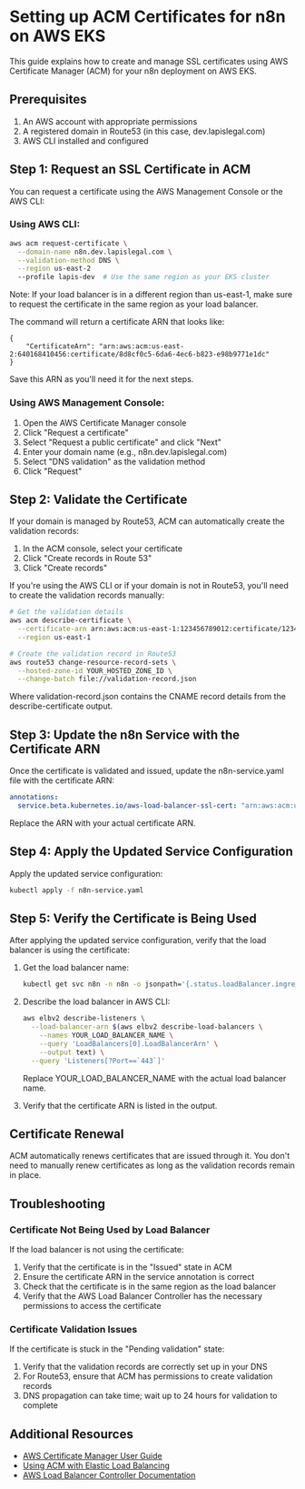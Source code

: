 # Setting up ACM Certificates for n8n on AWS EKS

This guide explains how to create and manage SSL certificates using AWS Certificate Manager (ACM) for your n8n deployment on AWS EKS.

## Prerequisites

1. An AWS account with appropriate permissions
2. A registered domain in Route53 (in this case, dev.lapislegal.com)
3. AWS CLI installed and configured

## Step 1: Request an SSL Certificate in ACM

You can request a certificate using the AWS Management Console or the AWS CLI:

### Using AWS CLI:

```bash
aws acm request-certificate \
  --domain-name n8n.dev.lapislegal.com \
  --validation-method DNS \
  --region us-east-2
  --profile lapis-dev  # Use the same region as your EKS cluster
```

Note: If your load balancer is in a different region than us-east-1, make sure to request the certificate in the same region as your load balancer.

The command will return a certificate ARN that looks like:
```
{
    "CertificateArn": "arn:aws:acm:us-east-2:640168410456:certificate/8d8cf0c5-6da6-4ec6-b823-e98b9771e1dc"
}
```

Save this ARN as you'll need it for the next steps.

### Using AWS Management Console:

1. Open the AWS Certificate Manager console
2. Click "Request a certificate"
3. Select "Request a public certificate" and click "Next"
4. Enter your domain name (e.g., n8n.dev.lapislegal.com)
5. Select "DNS validation" as the validation method
6. Click "Request"

## Step 2: Validate the Certificate

If your domain is managed by Route53, ACM can automatically create the validation records:

1. In the ACM console, select your certificate
2. Click "Create records in Route 53"
3. Click "Create records"

If you're using the AWS CLI or if your domain is not in Route53, you'll need to create the validation records manually:

```bash
# Get the validation details
aws acm describe-certificate \
  --certificate-arn arn:aws:acm:us-east-1:123456789012:certificate/12345678-1234-1234-1234-123456789012 \
  --region us-east-1

# Create the validation record in Route53
aws route53 change-resource-record-sets \
  --hosted-zone-id YOUR_HOSTED_ZONE_ID \
  --change-batch file://validation-record.json
```

Where validation-record.json contains the CNAME record details from the describe-certificate output.

## Step 3: Update the n8n Service with the Certificate ARN

Once the certificate is validated and issued, update the n8n-service.yaml file with the certificate ARN:

```yaml
annotations:
  service.beta.kubernetes.io/aws-load-balancer-ssl-cert: "arn:aws:acm:us-east-1:123456789012:certificate/12345678-1234-1234-1234-123456789012"
```

Replace the ARN with your actual certificate ARN.

## Step 4: Apply the Updated Service Configuration

Apply the updated service configuration:

```bash
kubectl apply -f n8n-service.yaml
```

## Step 5: Verify the Certificate is Being Used

After applying the updated service configuration, verify that the load balancer is using the certificate:

1. Get the load balancer name:
   ```bash
   kubectl get svc n8n -n n8n -o jsonpath='{.status.loadBalancer.ingress[0].hostname}'
   ```

2. Describe the load balancer in AWS CLI:
   ```bash
   aws elbv2 describe-listeners \
     --load-balancer-arn $(aws elbv2 describe-load-balancers \
       --names YOUR_LOAD_BALANCER_NAME \
       --query 'LoadBalancers[0].LoadBalancerArn' \
       --output text) \
     --query 'Listeners[?Port==`443`]'
   ```

   Replace YOUR_LOAD_BALANCER_NAME with the actual load balancer name.

3. Verify that the certificate ARN is listed in the output.

## Certificate Renewal

ACM automatically renews certificates that are issued through it. You don't need to manually renew certificates as long as the validation records remain in place.

## Troubleshooting

### Certificate Not Being Used by Load Balancer

If the load balancer is not using the certificate:

1. Verify that the certificate is in the "Issued" state in ACM
2. Ensure the certificate ARN in the service annotation is correct
3. Check that the certificate is in the same region as the load balancer
4. Verify that the AWS Load Balancer Controller has the necessary permissions to access the certificate

### Certificate Validation Issues

If the certificate is stuck in the "Pending validation" state:

1. Verify that the validation records are correctly set up in your DNS
2. For Route53, ensure that ACM has permissions to create validation records
3. DNS propagation can take time; wait up to 24 hours for validation to complete

## Additional Resources

- [AWS Certificate Manager User Guide](https://docs.aws.amazon.com/acm/latest/userguide/acm-overview.html)
- [Using ACM with Elastic Load Balancing](https://docs.aws.amazon.com/acm/latest/userguide/acm-services.html#acm-elastic-load-balancing)
- [AWS Load Balancer Controller Documentation](https://kubernetes-sigs.github.io/aws-load-balancer-controller/v2.3/)